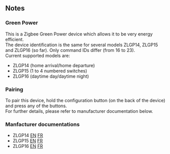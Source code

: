 <!-- Notes BEGIN: You can edit here. Add "## Notes" headline if not already present. -->
## Notes


### Green Power
This is a Zigbee Green Power device which allows it to be very energy efficient.  
The device identification is the same for several models ZLGP14, ZLGP15 and ZLGP16 (so far). Only command IDs differ (from 16 to 23).  
Current supported models are:   
- ZLGP14 (home arrival/home departure)
- ZLGP15 (1 to 4 numbered switches)
- ZLGP16 (daytime day/daytime night)

### Pairing
To pair this device, hold the configuration button (on the back of the device) and press any of the buttons.  
For further details, please refer to manufacturer documentation below.

### Manfacturer documentations
- ZLGP14 [EN](https://www.admin.legrandoc.com/files/documents/S000113314EN-00.pdf) [FR](https://www.admin.legrandoc.com/files/documents/S000113314FR-00.pdf)
- ZLGP15 [EN](https://www.admin.legrandoc.com/files/documents/S000113321EN-00.pdf) [FR](https://www.admin.legrandoc.com/files/documents/S000113321FR-00.pdf)
- ZLGP16 [EN](https://www.admin.legrandoc.com/files/documents/S000113317EN-00.pdf) [FR](https://www.admin.legrandoc.com/files/documents/S000113317FR-00.pdf)
<!-- Notes END: Do not edit below this line -->

